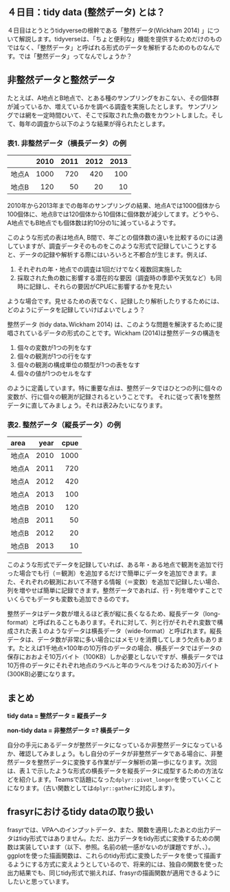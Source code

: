４日目：tidy data (整然データ) とは？
-------------------------------------

４日目はとうとうtidyverseの根幹である「整然データ(Wickham 2014)
」について解説します。tidyverseは、「ちょと便利な」機能を提供するためだけのものではなく、「整然データ」と呼ばれる形式のデータを解析するためのものなんです。では「整然データ」ってなんでしょうか？

非整然データと整然データ
------------------------

たとえば、A地点とB地点で、とある種のサンプリングをおこない、その個体群が減っているか、増えているかを調べる調査を実施したとします。
サンプリングでは網を一定時間ひいて、そこで採取された魚の数をカウントしました。そして、毎年の調査から以下のような結果が得られたとします。

### 表1. 非整然データ（横長データ）の例

<table>
<thead>
<tr class="header">
<th style="text-align: left;"></th>
<th style="text-align: right;">2010</th>
<th style="text-align: right;">2011</th>
<th style="text-align: right;">2012</th>
<th style="text-align: right;">2013</th>
</tr>
</thead>
<tbody>
<tr class="odd">
<td style="text-align: left;">地点A</td>
<td style="text-align: right;">1000</td>
<td style="text-align: right;">720</td>
<td style="text-align: right;">420</td>
<td style="text-align: right;">100</td>
</tr>
<tr class="even">
<td style="text-align: left;">地点B</td>
<td style="text-align: right;">120</td>
<td style="text-align: right;">50</td>
<td style="text-align: right;">20</td>
<td style="text-align: right;">10</td>
</tr>
</tbody>
</table>

2010年から2013年までの毎年のサンプリングの結果、地点Aでは1000個体から100個体に、地点Bでは120個体から10個体に個体数が減少してます。どうやら、A地点でもB地点でも個体数は約10分の1に減っているようです。

このような形式の表は地点A,
B間で、年ごとの個体数の違いを比較するのには適していますが、調査データそのものをこのような形式で記録していこうとすると、データの記録や解析する際にはいろいろと不都合が生じます。例えば、

1.  それぞれの年・地点での調査は1回だけでなく複数回実施した
2.  採取された魚の数に影響する潜在的な要因（調査時の季節や天気など）も同時に記録し、それらの要因がCPUEに影響するかを見たい

ような場合です。見せるための表でなく、記録したり解析したりするためには、どのようにデータを記録していけばよいでしょう？

整然データ (tidy data､Wickham 2014)
は、このような問題を解決するために提唱されているデータの形式のことです。Wickham
(2014)は整然データの構造を

1.  個々の変数が1つの列をなす
2.  個々の観測が1つの行をなす
3.  個々の観測の構成単位の類型が1つの表をなす
4.  個々の値が1つのセルをなす

のように定義しています。特に重要な点は、整然データではひとつの列に個々の変数が、行に個々の観測が記録されるということです。
それに従って表1を整然データに直してみましょう。それは表2みたいになります。

### 表2. 整然データ（縦長データ）の例

<table>
<thead>
<tr class="header">
<th style="text-align: left;">area</th>
<th style="text-align: right;">year</th>
<th style="text-align: right;">cpue</th>
</tr>
</thead>
<tbody>
<tr class="odd">
<td style="text-align: left;">地点A</td>
<td style="text-align: right;">2010</td>
<td style="text-align: right;">1000</td>
</tr>
<tr class="even">
<td style="text-align: left;">地点A</td>
<td style="text-align: right;">2011</td>
<td style="text-align: right;">720</td>
</tr>
<tr class="odd">
<td style="text-align: left;">地点A</td>
<td style="text-align: right;">2012</td>
<td style="text-align: right;">420</td>
</tr>
<tr class="even">
<td style="text-align: left;">地点A</td>
<td style="text-align: right;">2013</td>
<td style="text-align: right;">100</td>
</tr>
<tr class="odd">
<td style="text-align: left;">地点B</td>
<td style="text-align: right;">2010</td>
<td style="text-align: right;">120</td>
</tr>
<tr class="even">
<td style="text-align: left;">地点B</td>
<td style="text-align: right;">2011</td>
<td style="text-align: right;">50</td>
</tr>
<tr class="odd">
<td style="text-align: left;">地点B</td>
<td style="text-align: right;">2012</td>
<td style="text-align: right;">20</td>
</tr>
<tr class="even">
<td style="text-align: left;">地点B</td>
<td style="text-align: right;">2013</td>
<td style="text-align: right;">10</td>
</tr>
</tbody>
</table>

このような形式でデータを記録していれば、ある年・ある地点で観測を追加で行った場合でも行（＝観測）を追加するだけで簡単にデータを追加できます。また、それぞれの観測において不随する情報（＝変数）を追加で記録したい場合、列を増やせば簡単に記録できます。整然データであれば、行・列を増やすことでいくらでもデータも変数も追加できるのです。

整然データはデータ数が増えるほど表が縦に長くなるため、縦長データ（long-format）と呼ばれることもあります。それに対して、列と行がそれぞれ変数で構成された表１のようなデータは横長データ（wide-format）と呼ばれます。縦長データは、データ数が非常に多い場合にはメモリを消費してしまう欠点もあります。たとえば1千地点×100年の10万件のデータの場合、横長データではデータの保存におおよそ10万バイト（100KB）しか必要としないですが、横長データでは10万件のデータにそれぞれ地点のラベルと年のラベルをつけるため30万バイト(300KB)必要になります。

まとめ
------

**tidy data = 整然データ = 縦長データ**

**non-tidy data = 非整然データ =? 横長データ**

自分の手元にあるデータが整然データになっているか非整然データになっているか、確認してみましょう。もし自分のデータが非整然データである場合に、非整然データを整然データに変換する作業がデータ解析の第一歩になります。次回は、表１で示したような形式の横長データを縦長データに成型するための方法などを紹介します。Teamsで話題になった`dplyr::pivot_longer`を使っていくことになります。（古い関数としては`dplyr::gather`に対応します）。

frasyrにおけるtidy dataの取り扱い
---------------------------------

frasyrでは、VPAへのインプットデータ、また、関数を適用したあとの出力データはtidy形式ではありません。ただ、出力データをtidy形式に変換するための関数は実装しています（以下、参照。名前の統一感がないのが課題ですが、、）。ggplotを使った描画関数は、これらのtidy形式に変換したデータを使って描画するようにする方式に変えようとしているので、将来的には、独自の関数を使った出力結果でも、同じtidy形式で揃えれば、frasyrの描画関数が適用できるようにしたいと思っています。
